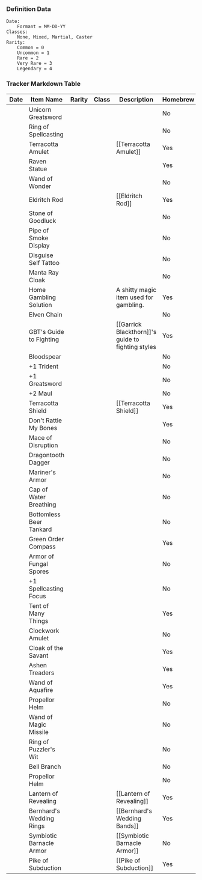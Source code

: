 ### Definition Data
```
Date:
	Formant = MM-DD-YY
Classes:
	None, Mixed, Martial, Caster
Rarity:
	Common = 0
	Uncommon = 1
	Rare = 2 
	Very Rare = 3
	Legendary = 4
```

### Tracker Markdown Table

| **Date** | **Item Name**            | **Rarity** | Class | **Description**                                   | Homebrew |
| -------- | ------------------------ | ---------- | ----- | ------------------------------------------------- | -------- |
|          | Unicorn Greatsword       |            |       |                                                   | No       |
|          | Ring of Spellcasting     |            |       |                                                   | No       |
|          | Terracotta Amulet        |            |       | [[Terracotta Amulet]]                             | Yes      |
|          | Raven Statue             |            |       |                                                   | Yes      |
|          | Wand of Wonder           |            |       |                                                   | No       |
|          | Eldritch Rod             |            |       | [[Eldritch Rod]]                                  | Yes      |
|          | Stone of Goodluck        |            |       |                                                   | No       |
|          | Pipe of Smoke Display    |            |       |                                                   | No       |
|          | Disguise Self Tattoo     |            |       |                                                   | No       |
|          | Manta Ray Cloak          |            |       |                                                   | No       |
|          | Home Gambling Solution   |            |       | A shitty magic item used for gambling.            | Yes      |
|          | Elven Chain              |            |       |                                                   | No       |
|          | GBT's Guide to Fighting  |            |       | [[Garrick Blackthorn]]'s guide to fighting styles | Yes      |
|          | Bloodspear               |            |       |                                                   | No       |
|          | +1 Trident               |            |       |                                                   | No       |
|          | +1 Greatsword            |            |       |                                                   | No       |
|          | +2 Maul                  |            |       |                                                   | No       |
|          | Terracotta Shield        |            |       | [[Terracotta Shield]]                             | Yes      |
|          | Don't Rattle My Bones    |            |       |                                                   | Yes      |
|          | Mace of Disruption       |            |       |                                                   | No       |
|          | Dragontooth Dagger       |            |       |                                                   | No       |
|          | Mariner's Armor          |            |       |                                                   | No       |
|          | Cap of Water Breathing   |            |       |                                                   | No       |
|          | Bottomless Beer Tankard  |            |       |                                                   | No       |
|          | Green Order Compass      |            |       |                                                   | Yes      |
|          | Armor of Fungal Spores   |            |       |                                                   | No       |
|          | +1 Spellcasting Focus    |            |       |                                                   | No       |
|          | Tent of Many Things      |            |       |                                                   | Yes      |
|          | Clockwork Amulet         |            |       |                                                   | No       |
|          | Cloak of the Savant      |            |       |                                                   | Yes      |
|          | Ashen Treaders           |            |       |                                                   | Yes      |
|          | Wand of Aquafire         |            |       |                                                   | Yes      |
|          | Propellor Helm           |            |       |                                                   | No       |
|          | Wand of Magic Missile    |            |       |                                                   | No       |
|          | Ring of Puzzler's Wit    |            |       |                                                   | No       |
|          | Bell Branch              |            |       |                                                   | No       |
|          | Propellor Helm           |            |       |                                                   | No       |
|          | Lantern of Revealing     |            |       | [[Lantern of Revealing]]                          | Yes      |
|          | Bernhard's Wedding Rings |            |       | [[Bernhard's Wedding Bands]]                      | Yes      |
|          | Symbiotic Barnacle Armor |            |       | [[Symbiotic Barnacle Armor]]                      | No       |
|          | Pike of Subduction       |            |       | [[Pike of Subduction]]                            | Yes      |
